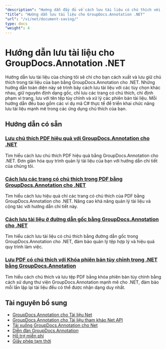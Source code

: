 ```yaml
---
"description": "Hướng dẫn đầy đủ về cách lưu tài liệu có chú thích với nhiều tùy chọn khác nhau bằng GroupDocs.Annotation cho .NET."
"title": "Hướng dẫn lưu tài liệu cho GroupDocs.Annotation .NET"
"url": "/vi/net/document-saving/"
type: docs
"weight": 4
---
```


# Hướng dẫn lưu tài liệu cho GroupDocs.Annotation .NET

Hướng dẫn lưu tài liệu của chúng tôi sẽ chỉ cho bạn cách xuất và lưu giữ chú thích trong tài liệu của bạn bằng GroupDocs.Annotation cho .NET. Những hướng dẫn toàn diện này sẽ trình bày cách lưu tài liệu với các tùy chọn khác nhau, giữ nguyên định dạng gốc, chỉ lưu các trang có chú thích, chỉ định phạm vi trang, lưu với tên tệp tùy chỉnh và xử lý các phiên bản tài liệu. Mỗi hướng dẫn đều bao gồm các ví dụ mã C# thực tế để triển khai chức năng lưu tài liệu mạnh mẽ trong các ứng dụng chú thích của bạn.

## Hướng dẫn có sẵn

### [Lưu chú thích PDF hiệu quả với GroupDocs.Annotation cho .NET](./save-pdf-annotations-groupdocs-dotnet/)
Tìm hiểu cách lưu chú thích PDF hiệu quả bằng GroupDocs.Annotation cho .NET. Đơn giản hóa quy trình quản lý tài liệu của bạn với hướng dẫn chi tiết của chúng tôi.

### [Cách lưu các trang có chú thích trong PDF bằng GroupDocs.Annotation cho .NET](./mastering-groupdocs-annotation-save-annotated-pdf-pages/)
Tìm hiểu cách lưu hiệu quả chỉ các trang có chú thích của PDF bằng GroupDocs.Annotation cho .NET. Nâng cao khả năng quản lý tài liệu và cộng tác với hướng dẫn chi tiết này.

### [Cách lưu tài liệu ở đường dẫn gốc bằng GroupDocs.Annotation cho .NET](./save-document-same-path-groupdocs-annotation-net/)
Tìm hiểu cách lưu tài liệu có chú thích bằng đường dẫn gốc trong GroupDocs.Annotation cho .NET, đảm bảo quản lý tệp hợp lý và hiệu quả quy trình làm việc.

### [Lưu PDF có chú thích với Khóa phiên bản tùy chỉnh trong .NET bằng GroupDocs.Annotation](./annotate-pdf-custom-version-key-groupdocs-net/)
Tìm hiểu cách chú thích và lưu tệp PDF bằng khóa phiên bản tùy chỉnh bằng cách sử dụng thư viện GroupDocs.Annotation mạnh mẽ cho .NET, đảm bảo mỗi lần lặp lại tài liệu đều có thể được nhận dạng duy nhất.

## Tài nguyên bổ sung

- [GroupDocs.Annotation cho Tài liệu Net](https://docs.groupdocs.com/annotation/net/)
- [GroupDocs.Annotation cho Tài liệu tham khảo Net API](https://reference.groupdocs.com/annotation/net/)
- [Tải xuống GroupDocs.Annotation cho Net](https://releases.groupdocs.com/annotation/net/)
- [Diễn đàn GroupDocs.Annotation](https://forum.groupdocs.com/c/annotation)
- [Hỗ trợ miễn phí](https://forum.groupdocs.com/)
- [Giấy phép tạm thời](https://purchase.groupdocs.com/temporary-license/)